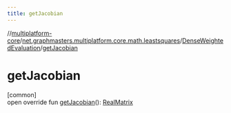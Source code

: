 ```yaml
---
title: getJacobian
---
```

//[multiplatform-core](../../../index.html)/[net.graphmasters.multiplatform.core.math.leastsquares](../index.html)/[DenseWeightedEvaluation](index.html)/[getJacobian](get-jacobian.html)



# getJacobian



[common]\
open override fun [getJacobian](get-jacobian.html)(): [RealMatrix](../../net.graphmasters.multiplatform.core.math.linear/-real-matrix/index.html)




